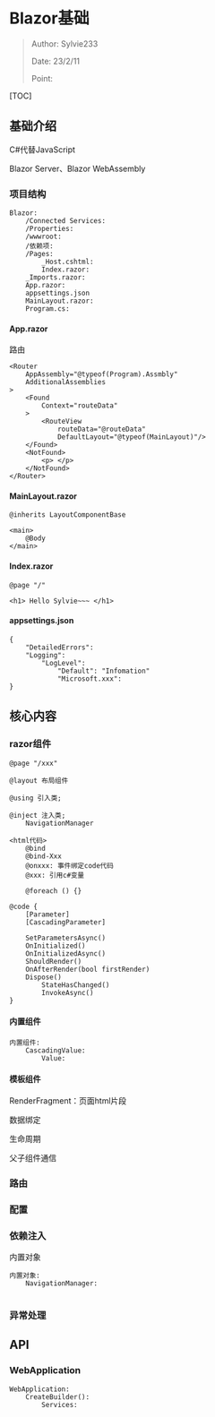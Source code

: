 # Blazor基础

> Author: Sylvie233
>
> Date: 23/2/11
>
> Point:

[TOC]

## 基础介绍

C#代替JavaScript



Blazor Server、Blazor WebAssembly



### 项目结构

```
Blazor:
	/Connected Services:
	/Properties:
	/wwwroot:
	/依赖项:
	/Pages:
		_Host.cshtml:
		Index.razor:
	_Imports.razor:
	App.razor:
	appsettings.json
	MainLayout.razor:
	Program.cs:
```



#### App.razor

路由

```
<Router 
	AppAssembly="@typeof(Program).Assmbly"
	AdditionalAssemblies
>
	<Found 
		Context="routeData"
	>
		<RouteView 
			routeData="@routeData" 
			DefaultLayout="@typeof(MainLayout)"/>
	</Found>
	<NotFound>
		<p> </p>
	</NotFound>
</Router>
```



#### MainLayout.razor

```
@inherits LayoutComponentBase

<main>
	@Body
</main>
```



#### Index.razor

```
@page "/"

<h1> Hello Sylvie~~~ </h1>
```



#### appsettings.json

```
{
	"DetailedErrors":
	"Logging":
		"LogLevel":
			"Default": "Infomation"
			"Microsoft.xxx":
}
```





## 核心内容

### razor组件

```
@page "/xxx"

@layout 布局组件

@using 引入类;

@inject 注入类;
	NavigationManager

<html代码>
	@bind
	@bind-Xxx
	@onxxx: 事件绑定code代码
	@xxx: 引用c#变量
	
	@foreach () {}

@code {
	[Parameter]
	[CascadingParameter]
	
	SetParametersAsync()
	OnInitialized()
	OnInitializedAsync()
	ShouldRender()
	OnAfterRender(bool firstRender)
	Dispose()
		StateHasChanged()
		InvokeAsync()
}
```



#### 内置组件

```
内置组件:
	CascadingValue:
		Value:
```



#### 模板组件

RenderFragment：页面html片段



数据绑定



生命周期



父子组件通信











### 路由



### 配置



### 依赖注入

内置对象

```
内置对象:
	NavigationManager:
		
```





### 异常处理





## API

### WebApplication

```
WebApplication:
	CreateBuilder():
		Services:
			
```



































